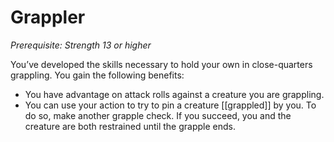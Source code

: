 # Grappler

*Prerequisite: Strength 13 or higher*

You’ve developed the skills necessary to hold your own in close-quarters grappling. You gain the following benefits:
- You have advantage on attack rolls against a creature you are grappling.
- You can use your action to try to pin a creature [[grappled]] by you. To do so, make another grapple check. If you succeed, you and the creature are both restrained until the grapple ends.